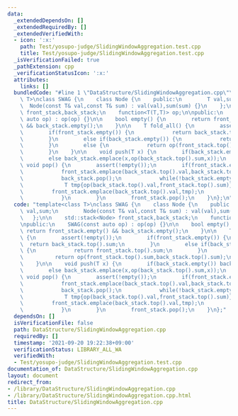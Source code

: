 ```yaml
---
data:
  _extendedDependsOn: []
  _extendedRequiredBy: []
  _extendedVerifiedWith:
  - icon: ':x:'
    path: Test/yosupo-judge/SlidingWindowAggregation.test.cpp
    title: Test/yosupo-judge/SlidingWindowAggregation.test.cpp
  _isVerificationFailed: true
  _pathExtension: cpp
  _verificationStatusIcon: ':x:'
  attributes:
    links: []
  bundledCode: "#line 1 \"DataStructure/SlidingWindowAggregation.cpp\"\ntemplate<class\
    \ T>\nclass SWAG {\n    class Node {\n    public:\n        T val,sum;\n      \
    \  Node(const T& val,const T& sum) : val(val),sum(sum) {}\n    };\n\n    std::stack<Node>\
    \ front_stack,back_stack;\n    function<T(T,T)> op;\n\npublic:\n    SWAG(const\
    \ auto op) : op(op) {}\n\n    bool empty() {\n        return front_stack.empty()\
    \ && back_stack.empty();\n    }\n\n    T fold_all() {\n        assert(!empty());\n\
    \        if(front_stack.empty()) {\n            return back_stack.top().sum;\n\
    \        }\n        else if(back_stack.empty()) {\n            return front_stack.top().sum;\n\
    \        }\n        else {\n            return op(front_stack.top().sum,back_stack.top().sum);\n\
    \        }\n    }\n\n    void push(T x) {\n        if(back_stack.empty()) back_stack.emplace(x,x);\n\
    \        else back_stack.emplace(x,op(back_stack.top().sum,x));\n    }\n\n   \
    \ void pop() {\n        assert(!empty());\n        if(front_stack.empty()) {\n\
    \            front_stack.emplace(back_stack.top().val,back_stack.top().val);\n\
    \            back_stack.pop();\n            while(!back_stack.empty()) {\n   \
    \             T tmp{op(back_stack.top().val,front_stack.top().sum)};\n       \
    \         front_stack.emplace(back_stack.top().val,tmp);\n                back_stack.pop();\n\
    \            }\n        }\n        front_stack.pop();\n    }\n};\n"
  code: "template<class T>\nclass SWAG {\n    class Node {\n    public:\n        T\
    \ val,sum;\n        Node(const T& val,const T& sum) : val(val),sum(sum) {}\n \
    \   };\n\n    std::stack<Node> front_stack,back_stack;\n    function<T(T,T)> op;\n\
    \npublic:\n    SWAG(const auto op) : op(op) {}\n\n    bool empty() {\n       \
    \ return front_stack.empty() && back_stack.empty();\n    }\n\n    T fold_all()\
    \ {\n        assert(!empty());\n        if(front_stack.empty()) {\n          \
    \  return back_stack.top().sum;\n        }\n        else if(back_stack.empty())\
    \ {\n            return front_stack.top().sum;\n        }\n        else {\n  \
    \          return op(front_stack.top().sum,back_stack.top().sum);\n        }\n\
    \    }\n\n    void push(T x) {\n        if(back_stack.empty()) back_stack.emplace(x,x);\n\
    \        else back_stack.emplace(x,op(back_stack.top().sum,x));\n    }\n\n   \
    \ void pop() {\n        assert(!empty());\n        if(front_stack.empty()) {\n\
    \            front_stack.emplace(back_stack.top().val,back_stack.top().val);\n\
    \            back_stack.pop();\n            while(!back_stack.empty()) {\n   \
    \             T tmp{op(back_stack.top().val,front_stack.top().sum)};\n       \
    \         front_stack.emplace(back_stack.top().val,tmp);\n                back_stack.pop();\n\
    \            }\n        }\n        front_stack.pop();\n    }\n};"
  dependsOn: []
  isVerificationFile: false
  path: DataStructure/SlidingWindowAggregation.cpp
  requiredBy: []
  timestamp: '2021-09-20 19:22:38+09:00'
  verificationStatus: LIBRARY_ALL_WA
  verifiedWith:
  - Test/yosupo-judge/SlidingWindowAggregation.test.cpp
documentation_of: DataStructure/SlidingWindowAggregation.cpp
layout: document
redirect_from:
- /library/DataStructure/SlidingWindowAggregation.cpp
- /library/DataStructure/SlidingWindowAggregation.cpp.html
title: DataStructure/SlidingWindowAggregation.cpp
---
```

